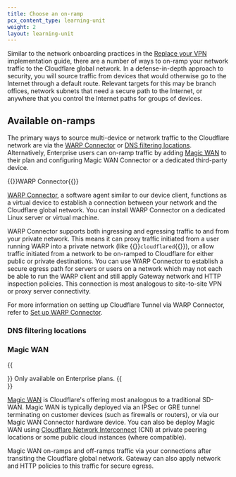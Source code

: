 ```yaml
---
title: Choose an on-ramp
pcx_content_type: learning-unit
weight: 2
layout: learning-unit
---
```


Similar to the network onboarding practices in the [Replace your VPN](/learning-paths/replace-vpn/connect-private-network/) implementation guide, there are a number of ways to on-ramp your network traffic to the Cloudflare global network. In a defense-in-depth approach to security, you will source traffic from devices that would otherwise go to the Internet through a default route. Relevant targets for this may be branch offices, network subnets that need a secure path to the Internet, or anywhere that you control the Internet paths for groups of devices.

## Available on-ramps

The primary ways to source multi-device or network traffic to the Cloudflare network are via the [WARP Connector](#warp-connector) or [DNS filtering locations](#dns-filtering-locations). Alternatively, Enterprise users can on-ramp traffic by adding [Magic WAN](#magic-wan) to their plan and configuring Magic WAN Connector or a dedicated third-party device.

{{<heading-pill style="beta" heading="h3">}}WARP Connector{{</heading-pill>}}

[WARP Connector](/cloudflare-one/connections/connect-networks/private-net/warp-connector/), a software agent similar to our device client, functions as a virtual device to establish a connection between your network and the Cloudflare global network. You can install WARP Connector on a dedicated Linux server or virtual machine.

WARP Connector supports both ingressing and egressing traffic to and from your private network. This means it can proxy traffic initiated from a user running WARP into a private network (like {{<glossary-tooltip term_id="cloudflared" link="/cloudflare-one/connections/connect-networks/get-started/">}}`cloudflared`{{</glossary-tooltip>}}), or allow traffic initiated from a network to be on-ramped to Cloudflare for either public or private destinations. You can use WARP Connector to establish a secure egress path for servers or users on a network which may not each be able to run the WARP client and still apply Gateway network and HTTP inspection policies. This connection is most analogous to site-to-site VPN or proxy server connectivity.

For more information on setting up Cloudflare Tunnel via WARP Connector, refer to [Set up WARP Connector](/cloudflare-one/connections/connect-networks/private-net/warp-connector/).

### DNS filtering locations

### Magic WAN

{{<Aside type="note">}}
Only available on Enterprise plans.
{{</Aside>}}

[Magic WAN](/magic-wan/) is Cloudflare's offering most analogous to a traditional SD-WAN. Magic WAN is typically deployed via an IPSec or GRE tunnel terminating on customer devices (such as firewalls or routers), or via our Magic WAN Connector hardware device. You can also be deploy Magic WAN using [Cloudflare Network Interconnect](/network-interconnect/) (CNI) at private peering locations or some public cloud instances (where compatible).

Magic WAN on-ramps and off-ramps traffic via your connections after transiting the Cloudflare global network. Gateway can also apply network and HTTP policies to this traffic for secure egress.
